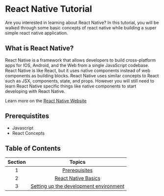 # React Native Tutorial

Are you interested in learning about React Native? In this tutorial, you will be walked through some basic concepts of react native while building a super simple react native application.

## What is React Native?
React Native is a framework that allows developers to build cross-platform apps for IOS, Android, and the Web from a single JavaScript codebase. React Native is like React, but it uses native components instead of web components as building blocks. React Native uses similar concepts to React such as JSX, components, state, and props. However you will still need to learn React Native specific things like native components to start developing with React Native.

Learn more on the [React Native Website](https://reactnative.dev/docs/tutorial)


## Prerequistites
- Javascript
- React Concepts

## Table of Contents
| Section |                 Topics                  |
|:-----:|:---------------------------------------:|
|  1    | [Prerequisites] |
|  2    | [React Native Basics] |
|  3   | [Setting up the development environment] |

[Prerequisites]: ./section-1.md
[React Native Basics]: ./section-2.md
[Setting up the development environment]: ./section-3.md
